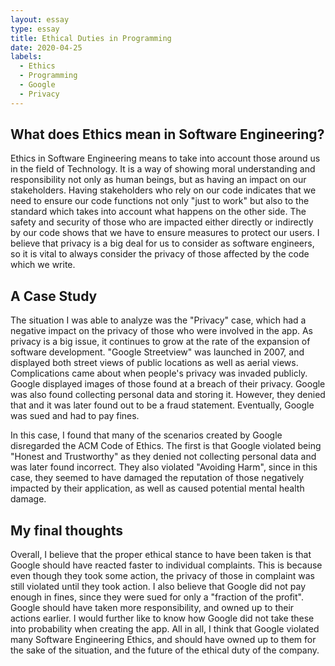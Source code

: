 ```yaml
---
layout: essay
type: essay
title: Ethical Duties in Programming
date: 2020-04-25
labels:
  - Ethics
  - Programming
  - Google
  - Privacy
---
```


<h2>What does Ethics mean in Software Engineering?</h2>

Ethics in Software Engineering means to take into account those around us in the field of Technology. It is a way of showing moral understanding and responsibility not only as human beings, but as having an impact on our stakeholders. Having stakeholders who rely on our code indicates that we need to ensure our code functions not only "just to work" but also to the standard which takes into account what happens on the other side. The safety and security of those who are impacted either directly or indirectly by our code shows that we have to ensure measures to protect our users. I believe that privacy is a big deal for us to consider as software engineers, so it is vital to always consider the privacy of those affected by the code which we write.

<h2>A Case Study</h2>

The situation I was able to analyze was the "Privacy" case, which had a negative impact on the privacy of those who were involved in the app. As privacy is a big issue, it continues to grow at the rate of the expansion of software development. "Google Streetview" was launched in 2007, and displayed both street views of public locations as well as aerial views. Complications came about when people's privacy was invaded publicly. Google displayed images of those found at a breach of their privacy. Google was also found collecting personal data and storing it. However, they denied that and it was later found out to be a fraud statement. Eventually, Google was sued and had to pay fines. 

In this case, I found that many of the scenarios created by Google disregarded the ACM Code of Ethics. The first is that Google violated being "Honest and Trustworthy" as they denied not collecting personal data and was later found incorrect. They also violated "Avoiding Harm", since in this case, they seemed to have damaged the reputation of those negatively impacted by their application, as well as caused potential mental health damage.

<h2>My final thoughts</h2>

Overall, I believe that the proper ethical stance to have been taken is that Google should have reacted faster to individual complaints. This is because even though they took some action, the privacy of those in complaint was still violated until they took action. I also believe that Google did not pay enough in fines, since they were sued for only a "fraction of the profit". Google should have taken more responsibility, and owned up to their actions earlier. I would further like to know how Google did not take these into probability when creating the app. All in all, I think that Google violated many Software Engineering Ethics, and should have owned up to them for the sake of the situation, and the future of the ethical duty of the company. 
